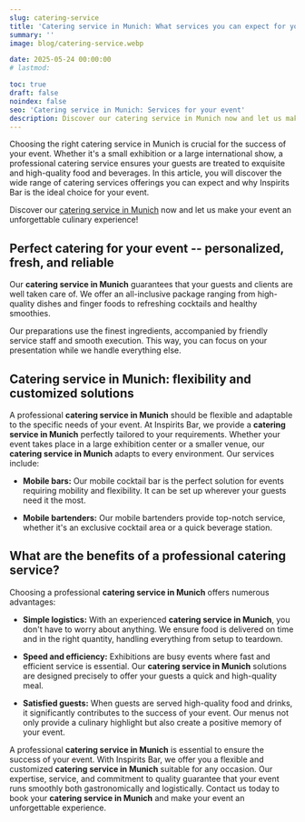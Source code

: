 ```yaml
---
slug: catering-service
title: 'Catering service in Munich: What services you can expect for your event**'
summary: ''
image: blog/catering-service.webp

date: 2025-05-24 00:00:00
# lastmod: 

toc: true
draft: false
noindex: false
seo: 'Catering service in Munich: Services for your event'
description: Discover our catering service in Munich now and let us make your event an unforgettable culinary experience! Contact us now.
---
```

Choosing the right catering service in Munich is crucial for the success of your event. Whether it's a small exhibition or a large international show, a professional catering service ensures your guests are treated to exquisite and high-quality food and beverages. In this article, you will discover the wide range of catering services offerings you can expect and why Inspirits Bar is the ideal choice for your event.

Discover our [catering service in Munich](/en/service/catering-in-munich/) now and let us make your event an unforgettable culinary experience!

## Perfect catering for your event -- personalized, fresh, and reliable

Our **catering service in Munich** guarantees that your guests and clients are well taken care of. We offer an all-inclusive package ranging from high-quality dishes and finger foods to refreshing cocktails and healthy smoothies.

Our preparations use the finest ingredients, accompanied by friendly service staff and smooth execution. This way, you can focus on your presentation while we handle everything else.

## Catering service in Munich: flexibility and customized solutions

A professional **catering service in Munich** should be flexible and adaptable to the specific needs of your event. At Inspirits Bar, we provide a **catering service in Munich** perfectly tailored to your requirements. Whether your event takes place in a large exhibition center or a smaller venue, our **catering service in Munich** adapts to every environment. Our services include:

- **Mobile bars:** Our mobile cocktail bar is the perfect solution for events requiring mobility and flexibility. It can be set up wherever your guests need it the most.

- **Mobile bartenders:** Our mobile bartenders provide top-notch service, whether it's an exclusive cocktail area or a quick beverage station.

## What are the benefits of a professional catering service?

Choosing a professional **catering service in Munich** offers numerous advantages:

- **Simple logistics:** With an experienced **catering service in Munich**, you don't have to worry about anything. We ensure food is delivered on time and in the right quantity, handling everything from setup to teardown.

- **Speed and efficiency:** Exhibitions are busy events where fast and efficient service is essential. Our **catering service in Munich** solutions are designed precisely to offer your guests a quick and high-quality meal.

- **Satisfied guests:** When guests are served high-quality food and drinks, it significantly contributes to the success of your event. Our menus not only provide a culinary highlight but also create a positive memory of your event.

A professional **catering service in Munich** is essential to ensure the success of your event. With Inspirits Bar, we offer you a flexible and customized **catering service in Munich** suitable for any occasion. Our expertise, service, and commitment to quality guarantee that your event runs smoothly both gastronomically and logistically. Contact us today to book your **catering service in Munich** and make your event an unforgettable experience.
